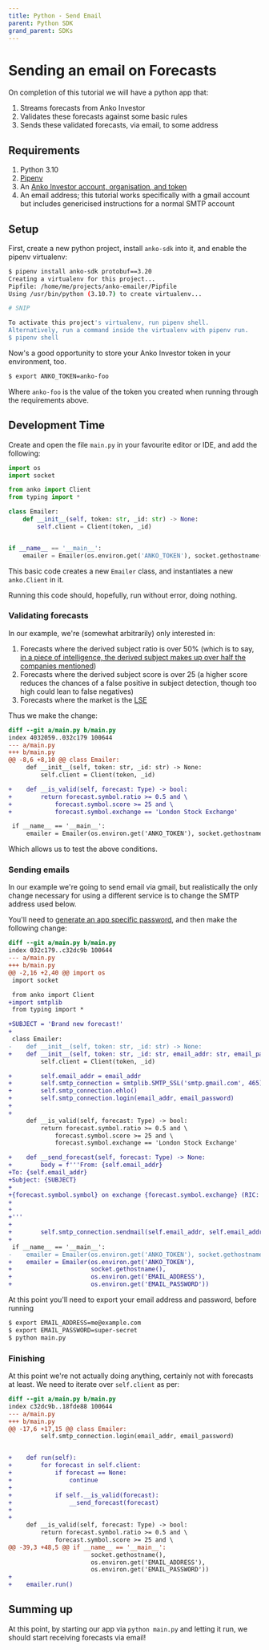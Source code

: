 ```yaml
---
title: Python - Send Email
parent: Python SDK
grand_parent: SDKs
---
```


# Sending an email on Forecasts

On completion of this tutorial we will have a python app that:

1. Streams forecasts from Anko Investor
1. Validates these forecasts against some basic rules
1. Sends these validated forecasts, via email, to some address

## Requirements

1. Python 3.10
1. [Pipenv](https://pipenv.pypa.io/en/latest/)
1. An [Anko Investor account, organisation, and token](/getting-started)
1. An email address; this tutorial works specifically with a gmail account but includes genericised instructions for a normal SMTP account


## Setup

First, create a new python project, install `anko-sdk` into it, and enable the pipenv virtualenv:

```bash
$ pipenv install anko-sdk protobuf==3.20
Creating a virtualenv for this project...
Pipfile: /home/me/projects/anko-emailer/Pipfile
Using /usr/bin/python (3.10.7) to create virtualenv...

# SNIP

To activate this project's virtualenv, run pipenv shell.
Alternatively, run a command inside the virtualenv with pipenv run.
$ pipenv shell
```

Now's a good opportunity to store your Anko Investor token in your environment, too.

```bash
$ export ANKO_TOKEN=anko-foo
```

Where `anko-foo` is the value of the token you created when running through the requirements above.

## Development Time

Create and open the file `main.py` in your favourite editor or IDE, and add the following:

```python
import os
import socket

from anko import Client
from typing import *

class Emailer:
    def __init__(self, token: str, _id: str) -> None:
        self.client = Client(token, _id)


if __name__ == '__main__':
    emailer = Emailer(os.environ.get('ANKO_TOKEN'), socket.gethostname())

```

This basic code creates a new `Emailer` class, and instantiates a new `anko.Client` in it.

Running this code should, hopefully, run without error, doing nothing.


### Validating forecasts

In our example, we're (somewhat arbitrarily) only interested in:

1. Forecasts where the derived subject ratio is over 50% (which is to say, [in a piece of intelligence, the derived subject makes up over half the companies mentioned](/protobuf))
1. Forecasts where the derived subject score is over 25 (a higher score reduces the chances of a false positive in subject detection, though too high could lean to false negatives)
1. Forecasts where the market is the [LSE](https://www.londonstockexchange.com/)

Thus we make the change:

```diff
diff --git a/main.py b/main.py
index 4032059..032c179 100644
--- a/main.py
+++ b/main.py
@@ -8,6 +8,10 @@ class Emailer:
     def __init__(self, token: str, _id: str) -> None:
         self.client = Client(token, _id)

+    def __is_valid(self, forecast: Type) -> bool:
+        return forecast.symbol.ratio >= 0.5 and \
+            forecast.symbol.score >= 25 and \
+            forecast.symbol.exchange == 'London Stock Exchange'

 if __name__ == '__main__':
     emailer = Emailer(os.environ.get('ANKO_TOKEN'), socket.gethostname())
```

Which allows us to test the above conditions.


### Sending emails

In our example we're going to send email via gmail, but realistically the only change necessary for using a different service is to change the SMTP address used below.

You'll need to [generate an app specific password](https://support.google.com/accounts/answer/185833), and then make the following change:

```diff
diff --git a/main.py b/main.py
index 032c179..c32dc9b 100644
--- a/main.py
+++ b/main.py
@@ -2,16 +2,40 @@ import os
 import socket

 from anko import Client
+import smtplib
 from typing import *

+SUBJECT = 'Brand new forecast!'
+
 class Emailer:
-    def __init__(self, token: str, _id: str) -> None:
+    def __init__(self, token: str, _id: str, email_addr: str, email_password: str) -> None:
         self.client = Client(token, _id)

+        self.email_addr = email_addr
+        self.smtp_connection = smtplib.SMTP_SSL('smtp.gmail.com', 465)
+        self.smtp_connection.ehlo()
+        self.smtp_connection.login(email_addr, email_password)
+
+
     def __is_valid(self, forecast: Type) -> bool:
         return forecast.symbol.ratio >= 0.5 and \
             forecast.symbol.score >= 25 and \
             forecast.symbol.exchange == 'London Stock Exchange'

+    def __send_forecast(self, forecast: Type) -> None:
+        body = f'''From: {self.email_addr}
+To: {self.email_addr}
+Subject: {SUBJECT}
+
+{forecast.symbol.symbol} on exchange {forecast.symbol.exchange} (RIC: {forecast.ric}) is forecast a price change of {forecast.label} with a confidence of {int(forecast.score*100)}%
+
+
+'''
+
+        self.smtp_connection.sendmail(self.email_addr, self.email_addr, body)
+
 if __name__ == '__main__':
-    emailer = Emailer(os.environ.get('ANKO_TOKEN'), socket.gethostname())
+    emailer = Emailer(os.environ.get('ANKO_TOKEN'),
+                      socket.gethostname(),
+                      os.environ.get('EMAIL_ADDRESS'),
+                      os.environ.get('EMAIL_PASSWORD'))
```

At this point you'll need to export your email address and password, before running

```bash
$ export EMAIL_ADDRESS=me@example.com
$ export EMAIL_PASSWORD=super-secret
$ python main.py
```

### Finishing

At this point we're not actually doing anything, certainly not with forecasts at least. We need to iterate over `self.client` as per:

```diff
diff --git a/main.py b/main.py
index c32dc9b..18fde88 100644
--- a/main.py
+++ b/main.py
@@ -17,6 +17,15 @@ class Emailer:
         self.smtp_connection.login(email_addr, email_password)


+    def run(self):
+        for forecast in self.client:
+            if forecast == None:
+                continue
+
+            if self.__is_valid(forecast):
+                __send_forecast(forecast)
+
+
     def __is_valid(self, forecast: Type) -> bool:
         return forecast.symbol.ratio >= 0.5 and \
             forecast.symbol.score >= 25 and \
@@ -39,3 +48,5 @@ if __name__ == '__main__':
                       socket.gethostname(),
                       os.environ.get('EMAIL_ADDRESS'),
                       os.environ.get('EMAIL_PASSWORD'))
+
+    emailer.run()
```


## Summing up

At this point, by starting our app via `python main.py` and letting it run, we should start receiving forecasts via email!
